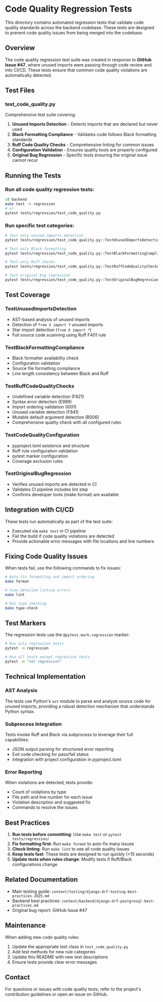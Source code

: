 # Code Quality Regression Tests

This directory contains automated regression tests that validate code quality standards across the backend codebase. These tests are designed to prevent code quality issues from being merged into the codebase.

## Overview

The code quality regression test suite was created in response to **GitHub Issue #47**, where unused imports were passing through code review and into CI/CD. These tests ensure that common code quality violations are automatically detected.

## Test Files

### test_code_quality.py

Comprehensive test suite covering:

1. **Unused Imports Detection** - Detects imports that are declared but never used
2. **Black Formatting Compliance** - Validates code follows Black formatting standards
3. **Ruff Code Quality Checks** - Comprehensive linting for common issues
4. **Configuration Validation** - Ensures quality tools are properly configured
5. **Original Bug Regression** - Specific tests ensuring the original issue cannot recur

## Running the Tests

### Run all code quality regression tests:
```bash
cd backend
make test -k regression
# or
pytest tests/regression/test_code_quality.py
```

### Run specific test categories:
```bash
# Test only unused imports detection
pytest tests/regression/test_code_quality.py::TestUnusedImportsDetection -v

# Test only Black formatting
pytest tests/regression/test_code_quality.py::TestBlackFormattingCompliance -v

# Test only Ruff checks
pytest tests/regression/test_code_quality.py::TestRuffCodeQualityChecks -v

# Test original bug regression
pytest tests/regression/test_code_quality.py::TestOriginalBugRegression -v
```

## Test Coverage

### TestUnusedImportsDetection
- AST-based analysis of unused imports
- Detection of `from X import Y` unused imports
- Star import detection (`from X import *`)
- Full source code scanning using Ruff F401 rule

### TestBlackFormattingCompliance
- Black formatter availability check
- Configuration validation
- Source file formatting compliance
- Line length consistency between Black and Ruff

### TestRuffCodeQualityChecks
- Undefined variable detection (F821)
- Syntax error detection (E999)
- Import ordering validation (I001)
- Unused variable detection (F841)
- Mutable default argument detection (B006)
- Comprehensive quality check with all configured rules

### TestCodeQualityConfiguration
- pyproject.toml existence and structure
- Ruff rule configuration validation
- pytest marker configuration
- Coverage exclusion rules

### TestOriginalBugRegression
- Verifies unused imports are detected in CI
- Validates CI pipeline includes lint step
- Confirms developer tools (make format) are available

## Integration with CI/CD

These tests run automatically as part of the test suite:
- Executed via `make test` in CI pipeline
- Fail the build if code quality violations are detected
- Provide actionable error messages with file locations and line numbers

## Fixing Code Quality Issues

When tests fail, use the following commands to fix issues:

```bash
# Auto-fix formatting and import ordering
make format

# View detailed linting errors
make lint

# Run type checking
make type-check
```

## Test Markers

The regression tests use the `@pytest.mark.regression` marker:

```bash
# Run only regression tests
pytest -m regression

# Run all tests except regression tests
pytest -m "not regression"
```

## Technical Implementation

### AST Analysis
The tests use Python's `ast` module to parse and analyze source code for unused imports, providing a robust detection mechanism that understands Python syntax.

### Subprocess Integration
Tests invoke Ruff and Black via subprocess to leverage their full capabilities:
- JSON output parsing for structured error reporting
- Exit code checking for pass/fail status
- Integration with project configuration in pyproject.toml

### Error Reporting
When violations are detected, tests provide:
- Count of violations by type
- File path and line number for each issue
- Violation description and suggested fix
- Commands to resolve the issues

## Best Practices

1. **Run tests before committing**: Use `make test` or `pytest tests/regression/`
2. **Fix formatting first**: Run `make format` to auto-fix many issues
3. **Check linting**: Run `make lint` to see all code quality issues
4. **Keep tests fast**: These tests are designed to run quickly (<15 seconds)
5. **Update tests when rules change**: Modify tests if Ruff/Black configurations change

## Related Documentation

- Main testing guide: `context/testing/django-drf-testing-best-practices-2025.md`
- Backend best practices: `context/backend/django-drf-postgresql-best-practices.md`
- Original bug report: GitHub Issue #47

## Maintenance

When adding new code quality rules:
1. Update the appropriate test class in `test_code_quality.py`
2. Add test methods for new rule categories
3. Update this README with new test descriptions
4. Ensure tests provide clear error messages

## Contact

For questions or issues with code quality tests, refer to the project's contribution guidelines or open an issue on GitHub.
